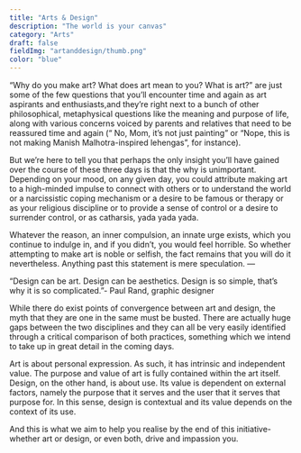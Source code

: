 ```yaml
---
title: "Arts & Design"
description: "The world is your canvas"
category: "Arts"
draft: false
fieldImg: "artanddesign/thumb.png"
color: "blue"
---
```


“Why do you make art? What does art mean to you? What is art?” are just some of the few questions that you’ll encounter time and again as art aspirants and enthusiasts,and they’re right next to a bunch of other philosophical, metaphysical questions like the meaning and purpose of life, along with various concerns voiced by parents and relatives that need to be reassured time and again (“ No, Mom, it’s not just painting” or “Nope, this is not making Manish Malhotra-inspired lehengas”, for instance).

But we’re here to tell you that perhaps the only insight you’ll have gained over the course of these three days is that the why is unimportant. Depending on your mood, on any given day, you could attribute making art to a high-minded impulse to connect with others or to understand the world or a narcissistic coping mechanism or a desire to be famous or therapy or as your religious discipline or to provide a sense of control or a desire to surrender control, or as catharsis, yada yada yada.

Whatever the reason, an inner compulsion, an innate urge exists, which you continue to indulge in, and if you didn’t, you would feel horrible. So whether attempting to make art is noble or selfish, the fact remains that you will do it nevertheless. Anything past this statement is mere speculation. 
—

“Design can be art. Design can be aesthetics. Design is so simple, that’s why it is so complicated.”- Paul Rand, graphic designer

While there do exist points of convergence between art and design, the myth that they are one in the same must be busted. There are actually huge gaps between the two disciplines and they can all be very easily identified through a critical comparison of both practices, something which we intend to take up in great detail in the coming days.

Art is about personal expression. As such, it has intrinsic and independent value. The purpose and value of art is fully contained within the art itself. Design, on the other hand, is about use. Its value is dependent on external factors, namely the purpose that it serves and the user that it serves that purpose for. In this sense, design is contextual and its value depends on the context of its use.

And this is what we aim to help you realise by the end of this initiative- whether art or design, or even both, drive and impassion you.
